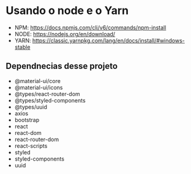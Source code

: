 # Usando o node e o Yarn

* NPM: https://docs.npmjs.com/cli/v6/commands/npm-install
* NODE: https://nodejs.org/en/download/
* YARN: https://classic.yarnpkg.com/lang/en/docs/install/#windows-stable

## Dependnecias desse projeto

* @material-ui/core
* @material-ui/icons
* @types/react-router-dom
* @types/styled-components
* @types/uuid
* axios
* bootstrap
* react
* react-dom
* react-router-dom
* react-scripts
* styled
* styled-components
* uuid
